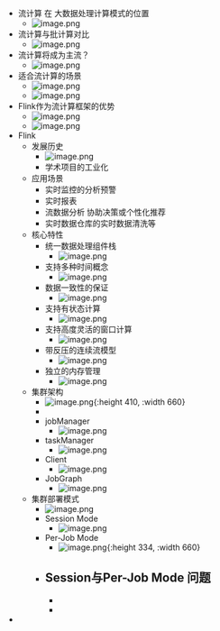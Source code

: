 - 流计算 在 大数据处理计算模式的位置
	- ![image.png](../assets/image_1640442155728_0.png)
- 流计算与批计算对比
	- ![image.png](../assets/image_1640442206931_0.png)
- 流计算将成为主流？
	- ![image.png](../assets/image_1640442239126_0.png)
- 适合流计算的场景
	- ![image.png](../assets/image_1640442293703_0.png)
	- ![image.png](../assets/image_1640442307570_0.png)
- Flink作为流计算框架的优势
	- ![image.png](../assets/image_1640442383954_0.png)
	- ![image.png](../assets/image_1640442446213_0.png)
- Flink
	- 发展历史
		- ![image.png](../assets/image_1640442505140_0.png)
		- 学术项目的工业化
	- 应用场景
		- 实时监控的分析预警
		- 实时报表
		- 流数据分析 协助决策或个性化推荐
		- 实时数据仓库的实时数据清洗等
	- 核心特性
		- 统一数据处理组件栈
			- ![image.png](../assets/image_1640442697714_0.png)
		- 支持多种时间概念
			- ![image.png](../assets/image_1640442732175_0.png)
		- 数据一致性的保证
			- ![image.png](../assets/image_1640442774021_0.png)
		- 支持有状态计算
			- ![image.png](../assets/image_1640442800009_0.png)
		- 支持高度灵活的窗口计算
			- ![image.png](../assets/image_1640442830383_0.png)
		- 带反压的连续流模型
			- ![image.png](../assets/image_1640442866238_0.png)
		- 独立的内存管理
			- ![image.png](../assets/image_1640442907745_0.png)
	- 集群架构
		- ![image.png](../assets/image_1640445591859_0.png){:height 410, :width 660}
		-
		- jobManager
			- ![image.png](../assets/image_1640445758084_0.png)
		- taskManager
			- ![image.png](../assets/image_1640445901362_0.png)
		- Client
			- ![image.png](../assets/image_1640446053297_0.png)
		- JobGraph
			- ![image.png](../assets/image_1640446284929_0.png)
	- 集群部署模式
		- ![image.png](../assets/image_1640446532739_0.png)
		- Session Mode
			- ![image.png](../assets/image_1640446618797_0.png)
		- Per-Job Mode
			- ![image.png](../assets/image_1640446950679_0.png){:height 334, :width 660}
		- Session与Per-Job Mode 问题
			-
			-
			-
-
